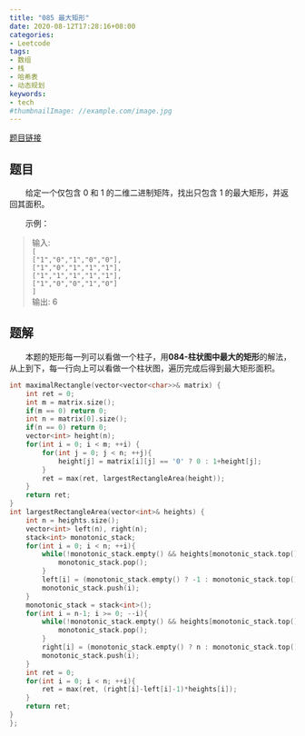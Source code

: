 ```yaml
---
title: "085 最大矩形"
date: 2020-08-12T17:28:16+08:00
categories:
- Leetcode
tags:
- 数组
- 栈
- 哈希表
- 动态规划
keywords:
- tech
#thumbnailImage: //example.com/image.jpg
---
```

[题目链接](https://leetcode-cn.com/problems/maximal-rectangle/)
<!--more-->
## 题目
　　给定一个仅包含 0 和 1 的二维二进制矩阵，找出只包含 1 的最大矩形，并返回其面积。

　　示例：
> 输入:  
`[`  
  `["1","0","1","0","0"],`  
  `["1","0","1","1","1"],`  
  `["1","1","1","1","1"],`  
  `["1","0","0","1","0"]`  
`]`  
输出: 6  

## 题解
　　本题的矩形每一列可以看做一个柱子，用**084-柱状图中最大的矩形**的解法，从上到下，每一行向上可以看做一个柱状图，遍历完成后得到最大矩形面积。

```cpp
int maximalRectangle(vector<vector<char>>& matrix) {
    int ret = 0;
    int m = matrix.size();
    if(m == 0) return 0;
    int n = matrix[0].size();
    if(n == 0) return 0;
    vector<int> height(n);
    for(int i = 0; i < m; ++i) {
        for(int j = 0; j < n; ++j){
            height[j] = matrix[i][j] == '0' ? 0 : 1+height[j];
        }
        ret = max(ret, largestRectangleArea(height));
    }
    return ret;
}
int largestRectangleArea(vector<int>& heights) {
    int n = heights.size();
    vector<int> left(n), right(n);
    stack<int> monotonic_stack;
    for(int i = 0; i < n; ++i){
        while(!monotonic_stack.empty() && heights[monotonic_stack.top()] >= heights[i]){
            monotonic_stack.pop();
        }
        left[i] = (monotonic_stack.empty() ? -1 : monotonic_stack.top());
        monotonic_stack.push(i);
    }
    monotonic_stack = stack<int>();
    for(int i = n-1; i >= 0; --i){
        while(!monotonic_stack.empty() && heights[monotonic_stack.top()] >= heights[i]) {
            monotonic_stack.pop();
        }
        right[i] = (monotonic_stack.empty() ? n : monotonic_stack.top());
        monotonic_stack.push(i);
    }
    int ret = 0;
    for(int i = 0; i < n; ++i){
        ret = max(ret, (right[i]-left[i]-1)*heights[i]);
    }
    return ret;
}
};
```